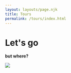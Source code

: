 ```yaml
---
layout: layouts/page.njk
title: Tours
permalink: /tours/index.html
---
```

# Let's go

**but where?**



![](/images/2.jpg)